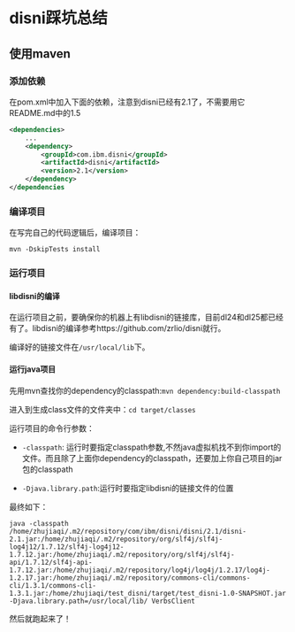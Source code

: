 # disni踩坑总结

## 使用maven

### 添加依赖

在pom.xml中加入下面的依赖，注意到disni已经有2.1了，不需要用它README.md中的1.5

```xml
<dependencies>
	...
    <dependency>
        <groupId>com.ibm.disni</groupId>
        <artifactId>disni</artifactId>
        <version>2.1</version>
    </dependency>
</dependencies
```

### 编译项目

在写完自己的代码逻辑后，编译项目：

```shell
mvn -DskipTests install
```

### 运行项目

#### libdisni的编译

在运行项目之前，要确保你的机器上有libdisni的链接库，目前dl24和dl25都已经有了。libdisni的编译参考https://github.com/zrlio/disni就行。

编译好的链接文件在`/usr/local/lib`下。

#### 运行java项目

先用mvn查找你的dependency的classpath:`mvn dependency:build-classpath`

进入到生成class文件的文件夹中：`cd target/classes`

运行项目的命令行参数：

- `-classpath`: 运行时要指定classpath参数,不然java虚拟机找不到你import的文件。而且除了上面你dependency的classpath，还要加上你自己项目的jar包的classpath

- `-Djava.library.path`:运行时要指定libdisni的链接文件的位置

最终如下：

```shell
java -classpath /home/zhujiaqi/.m2/repository/com/ibm/disni/disni/2.1/disni-2.1.jar:/home/zhujiaqi/.m2/repository/org/slf4j/slf4j-log4j12/1.7.12/slf4j-log4j12-1.7.12.jar:/home/zhujiaqi/.m2/repository/org/slf4j/slf4j-api/1.7.12/slf4j-api-1.7.12.jar:/home/zhujiaqi/.m2/repository/log4j/log4j/1.2.17/log4j-1.2.17.jar:/home/zhujiaqi/.m2/repository/commons-cli/commons-cli/1.3.1/commons-cli-1.3.1.jar:/home/zhujiaqi/test_disni/target/test_disni-1.0-SNAPSHOT.jar -Djava.library.path=/usr/local/lib/ VerbsClient
```

然后就跑起来了！